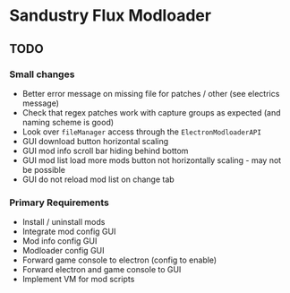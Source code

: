 # Sandustry Flux Modloader

## TODO

### Small changes

- Better error message on missing file for patches / other (see electrics message)
- Check that regex patches work with capture groups as expected (and naming scheme is good)
- Look over `fileManager` access through the `ElectronModloaderAPI`
- GUI download button horizontal scaling
- GUI mod info scroll bar hiding behind bottom
- GUI mod list load more mods button not horizontally scaling - may not be possible
- GUI do not reload mod list on change tab

### Primary Requirements

- Install / uninstall mods
- Integrate mod config GUI
- Mod info config GUI
- Modloader config GUI
- Forward game console to electron (config to enable)
- Forward electron and game console to GUI
- Implement VM for mod scripts
